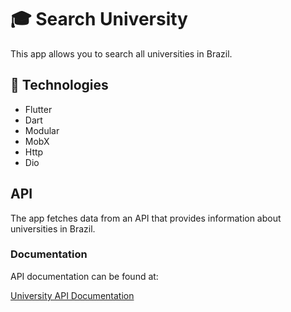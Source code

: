 
# 🎓 Search University

This app allows you to search all universities in Brazil.


## 🚀 Technologies

- Flutter
- Dart
- Modular
- MobX
- Http
- Dio


## API

The app fetches data from an API that provides information about universities in Brazil.

### Documentation

API documentation can be found at:

[University API Documentation](https://documentacao-api-universidades.vercel.app/)



